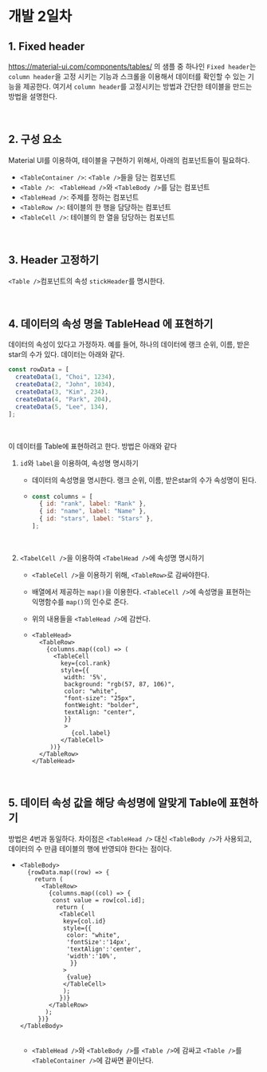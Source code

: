 # 개발 2일차



## 1. Fixed header

https://material-ui.com/components/tables/ 의 샘플 중 하나인 `Fixed header`는 `column header`을 고정 시키는 기능과 스크롤을 이용해서 데이터를 확인할 수 있는 기능을 제공한다. 여기서 `column header`를 고정시키는 방법과 간단한 테이블을 만드는 방법을 설명한다.

<br/>

## 2. 구성 요소

Material UI를 이용하여, 테이블을 구현하기 위해서, 아래의 컴포넌트들이 필요하다.

- `<TableContainer />`: `<Table />`들을 담는 컴포넌트
- `<Table />`: ` <TableHead />`와 `<TableBody />`를 담는 컴포넌트
- `<TableHead />`: 주제를 정하는 컴포넌트
- `<TableRow />`: 테이블의 한 행을 담당하는 컴포넌트
- `<TableCell />`: 테이블의 한 열을 담당하는 컴포넌트

<br/>

## 3. Header 고정하기

`<Table />`컴포넌트의 속성 `stickHeader`를 명시한다.

<br/>

## 4. 데이터의 속성 명을  TableHead 에 표현하기

데이터의 속성이 있다고 가정하자. 예를 들어, 하나의 데이터에 랭크 순위, 이름, 받은 star의 수가 있다. 데이터는 아래와 같다.

```js
const rowData = [
  createData(1, "Choi", 1234),
  createData(2, "John", 1034),
  createData(3, "Kim", 234),
  createData(4, "Park", 204),
  createData(5, "Lee", 134),
];
```

<br/>

이 데이터를 Table에 표현하려고 한다. 방법은 아래와 같다

1. `id`와 `label`을 이용하여, 속성명 명시하기

   - 데이터의 속성명을 명시한다. 랭크 순위, 이름, 받은star의 수가 속성명이 된다.

   - ```javascript
     const columns = [
       { id: "rank", label: "Rank" },
       { id: "name", label: "Name" },
       { id: "stars", label: "Stars" },
     ];
     ```

   <br/>

2. `<TabelCell />`을 이용하여 `<TabelHead />`에 속성명 명시하기

   - `<TableCell />`을 이용하기 위해, `<TableRow>`로 감싸야한다.

   - 배열에서 제공하는 `map()`을 이용한다. `<TableCell />`에 속성명을 표현하는 익명함수를 `map()`의 인수로 준다.

   - 위의 내용들을 `<TableHead />`에 감싼다.

   - ```react
     <TableHead>
       <TableRow>
         {columns.map((col) => (
           <TableCell
             key={col.rank}
             style={{
              width: '5%',
              background: "rgb(57, 87, 106)",
              color: "white",
              "font-size": "25px",
              fontWeight: "bolder",
              textAlign: "center",              
              }}
              >
                {col.label}
             </TableCell>
          ))}
       </TableRow>
     </TableHead>
     ```

   <br/>

## 5. 데이터 속성 값을 해당 속성명에 알맞게 Table에 표현하기

방법은 4번과 동일하다. 차이점은 `<TableHead />` 대신 `<TableBody />`가 사용되고, 데이터의 수 만큼 테이블의 행에 반영되야 한다는 점이다.

- ```react
  <TableBody>
    {rowData.map((row) => {
      return (
        <TableRow>
          {columns.map((col) => {
           const value = row[col.id];
            return (
             <TableCell
              key={col.id}
              style={{
               color: "white",
               'fontSize':'14px',
               'textAlign':'center',
               'width':'10%',
                }}
              >
               {value}
              </TableCell>
              );
             })}
          </TableRow>
         );
       })}
  </TableBody>
  ```

  <br/>

  - `<TableHead />`와 `<TableBody />`를 `<Table />`에 감싸고 `<Table />`를 `<TableContainer />`에 감싸면 끝이난다.





